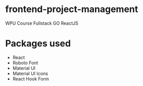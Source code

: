 # frontend-project-management

WPU Course Fullstack GO ReactJS

# Packages used

- React
- Roboto Font
- Material UI
- Material UI Icons
- React Hook Form

